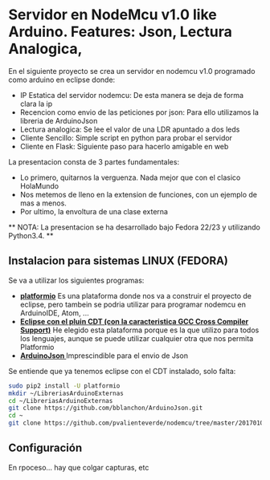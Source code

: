 # Servidor en NodeMcu v1.0 like Arduino. Features: Json, Lectura Analogica, 

En el siguiente proyecto se crea un servidor en nodemcu v1.0 programado como arduino en eclipse donde:

 * IP Estatica del servidor nodemcu: De esta manera se deja de forma clara la ip
 * Recencion como envio de las peticiones por json: Para ello utilizamos la libreria de ArduinoJson
 * Lectura analogica: Se lee el valor de una LDR apuntado a dos leds
 * Cliente Sencillo: Simple script en python para probar el servidor
 * Cliente en Flask: Siguiente paso para hacerlo amigable en web
 
La presentacion consta de 3 partes fundamentales:

 * Lo primero, quitarnos la verguenza. Nada mejor que con el clasico HolaMundo
 * Nos metemos de lleno en la extension de funciones, con un ejemplo de mas a menos.
 * Por ultimo, la envoltura  de una clase externa

** NOTA: La presentacion se ha desarrollado bajo Fedora 22/23 y utilizando Python3.4. **

## Instalacion para sistemas LINUX (FEDORA)

Se va a utilizar los siguientes programas:

 * **[platformio](http://docs.platformio.org/en/stable/installation.html)** Es una plataforma donde nos va a construir el proyecto de eclipse, pero tambein se podria utilizar para programar nodemcu en ArduinoIDE, Atom, ...
 * **[Eclipse con el pluin CDT (con la caracteristica GCC Cross Compiler Support)](http://www.eclipse.org/cdt/)** He elegido esta plataforma porque es la que utilizo para todos los lenguajes, aunque se puede utilizar cualquier otra que nos permita Platformio
 * **[ArduinoJson ](https://github.com/bblanchon/ArduinoJson)** Imprescindible para el envio de Json

Se entiende que ya tenemos eclipse con el CDT instalado, solo falta:

```bash
sudo pip2 install -U platformio 
mkdir ~/LibreriasArduinoExternas
cd ~/LibreriasArduinoExternas
git clone https://github.com/bblanchon/ArduinoJson.git
cd ~
git clone https://github.com/pvalienteverde/nodemcu/tree/master/20170108_Servidor_Json_LectorAnalogico
```

## Configuración
En rpoceso... hay que colgar capturas, etc
